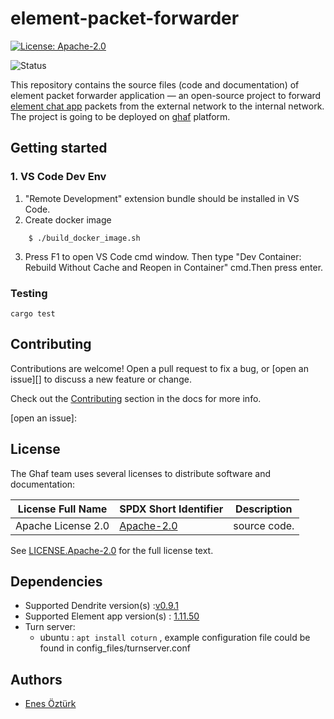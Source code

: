 <!--
    Copyright 2022-2023 TII (SSRC) and the contributors
-->

# element-packet-forwarder


<div align="left">

[![License: Apache-2.0](https://img.shields.io/badge/License-Apache--2.0-darkgreen.svg)](./LICENSES/LICENSE.Apache-2.0) 

</div>

![Status](https://github.com/tiiuae/element-packet-forwarder/actions/workflows/rust_ubuntu.yml/badge.svg)

This repository contains the source files (code and documentation) of element packet forwarder application — an open-source project to forward [element chat app](https://element.io/) packets from the external network to the internal network. The project is going to be deployed on [ghaf](https://github.com/tiiuae/ghaf) platform.

## Getting started


### 1. VS Code Dev Env 

1. "Remote Development" extension bundle should be installed in VS Code.
2. Create docker image
```console
    $ ./build_docker_image.sh
```
3. Press F1 to open VS Code cmd window. Then type "Dev Container: Rebuild Without Cache and Reopen in Container" cmd.Then press enter. 


### Testing

``cargo test``

## Contributing

Contributions are welcome! Open a pull request to fix a bug, or [open an issue][]
to discuss a new feature or change.

Check out the [Contributing][] section in the docs for more info.

[Contributing]: CONTRIBUTING.md
[open an issue]: 

## License

The Ghaf team uses several licenses to distribute software and documentation:

| License Full Name | SPDX Short Identifier | Description |
| -------- | ----------- | ----------- |
| Apache License 2.0 | [Apache-2.0](https://spdx.org/licenses/Apache-2.0.html) |  source code. |


See [LICENSE.Apache-2.0](./LICENSES/LICENSE.Apache-2.0)  for the full license text.



## Dependencies
* Supported Dendrite version(s) :[v0.9.1](https://github.com/matrix-org/dendrite/tree/v0.9.1)
* Supported Element app version(s) : [1.11.50](https://github.com/vector-im/element-desktop/tree/v1.11.50)
* Turn server: 
  * ubuntu : ``apt install coturn`` , example configuration file could be found in config_files/turnserver.conf


## Authors

* [Enes Öztürk](https://github.com/enesoztrk)
